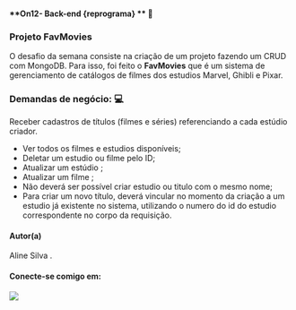 #### **On12- Back-end {reprograma} ** 🚀

### Projeto FavMovies
O desafio da semana consiste na criação de um projeto fazendo um CRUD com MongoDB. Para isso, foi feito o **FavMovies** que é um sistema de gerenciamento de catálogos de filmes dos estudios Marvel, Ghibli e Pixar.

### Demandas de negócio: :computer:
Receber  cadastros de títulos (filmes e séries) referenciando a cada estúdio criador.
- Ver todos os filmes e estudios disponíveis;
- Deletar um estudio ou filme pelo ID;
- Atualizar um estúdio ;
- Atualizar um filme ;
-   Não deverá ser possível criar estudio ou titulo com o mesmo nome;
-   Para criar um novo título, deverá vincular no momento da criação a um estudio já existente no sistema, utilizando o numero do id do estudio correspondente no corpo da requisição.

  

#### <p> **Autor(a)** </p>
Aline Silva  .
#### Conecte-se comigo em:
<div>

<A  href  =  "https://www.linkedin.com/in/aline-silva-452578105/"  alvo=  "_blank"><img  src=  "https://img.shields.io/badge/LinkedIn-0077B5?style=for-the-badge&logo=linkedin&logoColor=white" >

</div>

